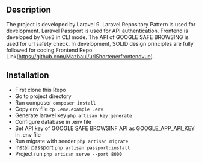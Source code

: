 
## Description

The project is developed by Laravel 9. Laravel Repository Pattern is used for development. Laravel Passport is used for API authentication. Frontend is developed by Vue3 in CLI mode. The API of GOOGLE SAFE BROWSING is used for url safety check. In development, SOLID design principles are fully followed for coding.Frontend Repo Link(https://github.com/Mazbaul/urlShortenerfrontendvue).

## Installation

- First clone this Repo
- Go to project directory
- Run composer `composer install`
- Copy env file `cp .env.example .env`
- Generate laravel key `php artisan key:generate`
- Configure database in .env file
- Set API key of GOOGLE SAFE BROWSINF API as GOOGLE_APP_API_KEY in .env file
- Run migrate with seeder `php artisan migrate`
- Install passport `php artisan passport:install`
- Project run `php artisan serve --port 8000`
